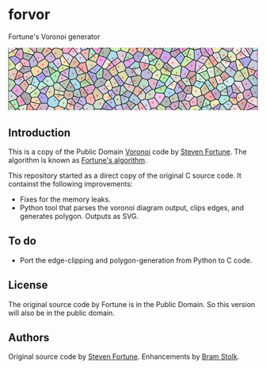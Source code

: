 # forvor

Fortune's Voronoi generator

![Voronoi diagram of 2,3-Halton](images/testrun.png "Voronoi diagram of 2,3-Halton")

## Introduction

This is a copy of the Public Domain [Voronoi](http://en.wikipedia.org/wiki/Voronoi_diagram) code by [Steven Fortune](http://ect.bell-labs.com/who/sjf/).
The algorithm is known as [Fortune's algorithm](http://en.wikipedia.org/wiki/Fortune%27s_algorithm).

This repository started as a direct copy of the original C source code.
It containst the following improvements:
* Fixes for the memory leaks.
* Python tool that parses the voronoi diagram output, clips edges, and generates polygon. Outputs as SVG.

## To do
* Port the edge-clipping and polygon-generation from Python to C code.

## License

The original source code by Fortune is in the Public Domain.
So this version will also be in the public domain.

## Authors

Original source code by [Steven Fortune](http://ect.bell-labs.com/who/sjf/).
Enhancements by [Bram Stolk](http://stolk.org).

